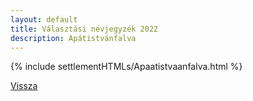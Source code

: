 ```yaml
---
layout: default
title: Választási névjegyzék 2022
description: Apátistvánfalva
---
```


{% include settlementHTMLs/Apaatistvaanfalva.html %}

[Vissza](../)